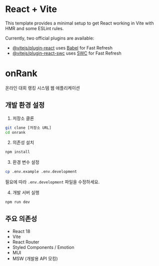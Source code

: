 # React + Vite

This template provides a minimal setup to get React working in Vite with HMR and some ESLint rules.

Currently, two official plugins are available:

- [@vitejs/plugin-react](https://github.com/vitejs/vite-plugin-react/blob/main/packages/plugin-react/README.md) uses [Babel](https://babeljs.io/) for Fast Refresh
- [@vitejs/plugin-react-swc](https://github.com/vitejs/vite-plugin-react-swc) uses [SWC](https://swc.rs/) for Fast Refresh

# onRank

온라인 대회 랭킹 시스템 웹 애플리케이션

## 개발 환경 설정

1. 저장소 클론
```bash
git clone [저장소 URL]
cd onrank
```

2. 의존성 설치
```bash
npm install
```

3. 환경 변수 설정
```bash
cp .env.example .env.development
```
필요에 따라 `.env.development` 파일을 수정하세요.

4. 개발 서버 실행
```bash
npm run dev
```

## 주요 의존성
- React 18
- Vite
- React Router
- Styled Components / Emotion
- MUI
- MSW (개발용 API 모킹)
